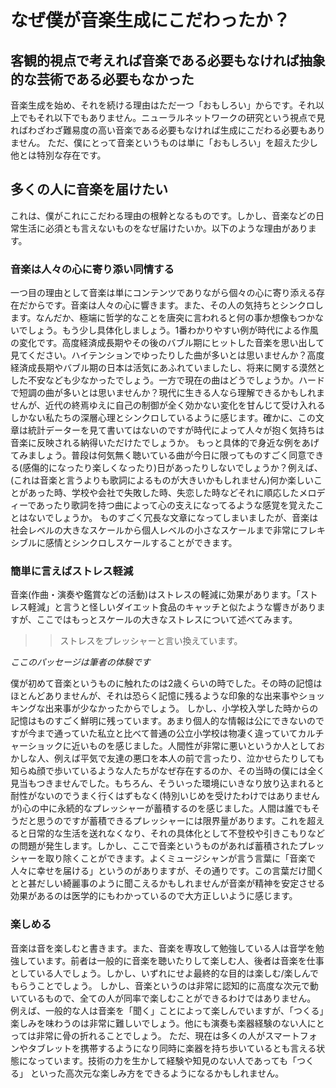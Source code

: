 # なぜ僕が音楽生成にこだわったか？


## 客観的視点で考えれば音楽である必要もなければ抽象的な芸術である必要もなかった

音楽生成を始め、それを続ける理由はただ一つ「おもしろい」からです。それ以上でもそれ以下でもありません。ニューラルネットワークの研究という視点で見ればわざわざ難易度の高い音楽である必要もなければ生成にこだわる必要もありません。
ただ、僕にとって音楽というものは単に「おもしろい」を超えた少し他とは特別な存在です。

## 多くの人に音楽を届けたい

これは、僕がこれにこだわる理由の根幹となるものです。しかし、音楽などの日常生活に必須とも言えないものをなぜ届けたいか。以下のような理由があります。


### 音楽は人々の心に寄り添い同情する

一つ目の理由として音楽は単にコンテンツでありながら個々の心に寄り添える存在だからです。音楽は人々の心に響きます。また、その人の気持ちとシンクロします。なんだか、極端に哲学的なことを唐突に言われると何の事か想像もつかないでしょう。もう少し具体化しましょう。1番わかりやすい例が時代による作風の変化です。高度経済成長期やその後のバブル期にヒットした音楽を思い出して見てください。ハイテンションでゆったりした曲が多いとは思いませんか？高度経済成長期やバブル期の日本は活気にあふれていましたし、将来に関する漠然とした不安なども少なかったでしょう。一方で現在の曲はどうでしょうか。ハードで短調の曲が多いとは思いませんか？現代に生きる人なら理解できるかもしれませんが、近代の終焉ゆえに自己の制御が全く効かない変化を甘んじて受け入れるしかない私たちの深層心理とシンクロしているように感じます。確かに、この文章は統計データーを見て書いてはないのですが時代によって人々が抱く気持ちは音楽に反映される納得いただけたでしょうか。
もっと具体的で身近な例をあげてみましょう。普段は何気無く聴いている曲が今日に限ってものすごく同意できる(感傷的になったり楽しくなったり)日があったりしないでしょうか？例えば、(これは音楽と言うよりも歌詞によるものが大きいかもしれません)何か楽しいことがあった時、学校や会社で失敗した時、失恋した時などそれに順応したメロディーであったり歌詞を持つ曲によって心の支えになってるような感覚を覚えたことはないでしょうか。
ものすごく冗長な文章になってしまいましたが、音楽は社会レベルの大きなスケールから個人レベルの小さなスケールまで非常にフレキシブルに感情とシンクロしスケールすることができます。


### 簡単に言えばストレス軽減
音楽(作曲・演奏や鑑賞などの活動)はストレスの軽減に効果があります。「ストレス軽減」と言うと怪しいダイエット食品のキャッチと似たような響きがありますが、ここではもっとスケールの大きなストレスについて述べてみます。
>>ストレスをプレッシャーと言い換えています。

*ここのパッセージは筆者の体験です*

僕が初めて音楽というものに触れたのは2歳くらいの時でした。その時の記憶はほとんどありませんが、それは恐らく記憶に残るような印象的な出来事やショッキングな出来事が少なかったからでしょう。
しかし、小学校入学した時からの記憶はものすごく鮮明に残っています。あまり個人的な情報は公にできないのですが今まで通っていた私立と比べて普通の公立小学校は物凄く違っていてカルチャーショックに近いものを感じました。人間性が非常に悪いというか人としておかしな人、例えば平気で友達の悪口を本人の前で言ったり、泣かせらたりしても知らぬ顔で歩いているような人たちがなぜ存在するのか、その当時の僕には全く見当もつきませんでした。もちろん、そういった環境にいきなり放り込まれると耐性がないのでうまく行くはずもなく(特別いじめを受けたわけではありませんが)心の中に永続的なプレッシャーが蓄積するのを感じました。人間は誰でもそうだと思うのですが蓄積できるプレッシャーには限界量があります。これを超えると日常的な生活を送れなくなり、それの具体化として不登校や引きこもりなどの問題が発生します。しかし、ここで音楽というものがあれば蓄積されたプレッシャーを取り除くことができます。よくミュージシャンが言う言葉に「音楽で人々に幸せを届ける」というのがありますが、その通りです。この言葉だけ聞くとと甚だしい綺麗事のように聞こえるかもしれませんが音楽が精神を安定させる効果があるのは医学的にもわかっているので大方正しいように感じます。

### 楽しめる

音楽は音を楽しむと書きます。また、音楽を専攻して勉強している人は音学を勉強しています。前者は一般的に音楽を聴いたりして楽しむ人、後者は音楽を仕事としている人でしょう。しかし、いずれにせよ最終的な目的は楽しむ/楽しんでもらうことでしょう。
しかし、音楽というのは非常に認知的に高度な次元で動いているもので、全ての人が同率で楽しむことができるわけではありません。
例えば、一般的な人は音楽を「聞く」ことによって楽しんでいますが、「つくる」楽しみを味わうのは非常に難しいでしょう。他にも演奏も楽器経験のない人にとっては非常に骨の折れることでしょう。
ただ、現在は多くの人がスマートフォンやタブレットを携帯するようになり同時に楽器を持ち歩いているとも言える状態になっています。技術の力を生かして経験や知見のない人であっても「つくる」
といった高次元な楽しみ方をできるようになるかもしれません。
